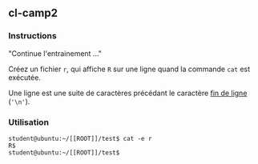## cl-camp2

### Instructions

"Continue l'entrainement ..."

Créez un fichier `r`, qui affiche `R` sur une ligne quand la commande `cat` est exécutée.

Une ligne est une suite de caractères précédant le caractère [fin de ligne](https://en.wikipedia.org/wiki/Newline) (`'\n'`).

### Utilisation

```console
student@ubuntu:~/[[ROOT]]/test$ cat -e r
R$
student@ubuntu:~/[[ROOT]]/test$
```
